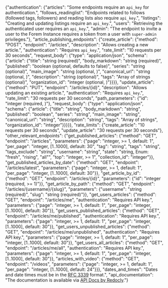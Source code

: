 {"authentication": {"articles": "Some endpoints require an `api_key` for authentication.", "follows_readinglist": "Endpoints related to follows (followed tags, followers) and reading lists also require `api_key`.", "listings": "Creating and updating listings require an `api_key`.", "users": "Retrieving the authenticated user requires an `api_key`.", "admin": "The endpoint to invite a user to the Forem Instance requires a token from a user with `super-admin` privileges."}, "article_publishing_endpoints": {"create_article": {"method": "POST", "endpoint": "/articles", "description": "Allows creating a new article.", "authentication": "Requires `api_key`.", "rate_limit": "10 requests per 30 seconds", "request_body": {"type": "application/json", "schema": {"article": {"title": "string (required)", "body_markdown": "string (required)", "published": "boolean (optional, defaults to false)", "series": "string (optional)", "main_image": "string (optional, <url>)", "canonical_url": "string (optional, <url>)", "description": "string (optional)", "tags": "Array of strings (optional)", "organization_id": "integer (optional, <int32>)"}}}}, "update_article": {"method": "PUT", "endpoint": "/articles/{id}", "description": "Allows updating an existing article.", "authentication": "Requires `api_key`.", "rate_limit": "30 requests per 30 seconds", "path_parameters": {"id": "integer (required, <int32>)"}, "request_body": {"type": "application/json", "schema": {"article": {"title": "string", "body_markdown": "string", "published": "boolean", "series": "string", "main_image": "string", "canonical_url": "string", "description": "string", "tags": "Array of strings", "organization_id": "integer"}}}}}, "rate_limits": {"create_article": "10 requests per 30 seconds", "update_article": "30 requests per 30 seconds"}, "other_relevant_endpoints": {"get_published_articles": {"method": "GET", "endpoint": "/articles", "parameters": {"page": "integer, >= 1, default: 1", "per_page": "integer, [1..1000], default: 30", "tag": "string", "tags": "string", "tags_exclude": "string", "username": "string", "state": "string, Enum: \"fresh\", \"rising\", \"all\"", "top": "integer, >= 1", "collection_id": "integer"}}, "get_published_articles_by_date": {"method": "GET", "endpoint": "/articles/latest", "parameters": {"page": "integer, >= 1, default: 1", "per_page": "integer, [1..1000], default: 30"}}, "get_article_by_id": {"method": "GET", "endpoint": "/articles/{id}", "parameters": {"id": "integer (required, >= 1)"}}, "get_article_by_path": {"method": "GET", "endpoint": "/articles/{username}/{slug}", "parameters": {"username": "string (required)", "slug": "string (required)"}}, "get_users_articles": {"method": "GET", "endpoint": "/articles/me", "authentication": "Requires API key.", "parameters": {"page": "integer, >= 1, default: 1", "per_page": "integer, [1..1000], default: 30"}}, "get_users_published_articles": {"method": "GET", "endpoint": "/articles/me/published", "authentication": "Requires API key.", "parameters": {"page": "integer, >= 1, default: 1", "per_page": "integer, [1..1000], default: 30"}}, "get_users_unpublished_articles": {"method": "GET", "endpoint": "/articles/me/unpublished", "authentication": "Requires API key.", "parameters": {"page": "integer, >= 1, default: 1", "per_page": "integer, [1..1000], default: 30"}}, "get_users_all_articles": {"method": "GET", "endpoint": "/articles/me/all", "authentication": "Requires API key.", "parameters": {"page": "integer, >= 1, default: 1", "per_page": "integer, [1..1000], default: 30"}}, "articles_with_video": {"method": "GET", "endpoint": "/videos", "parameters": {"page": "integer, >= 1, default: 1", "per_page": "integer, [1..1000], default: 24"}}}, "dates_and_times": "Dates and date times must be in the [RFC 3339](https://tools.ietf.org/html/rfc3339) format.", "api_documentation": "The documentation is available via [API Docs by Redocly](https://redocly.com/redoc/)."}